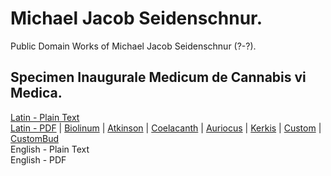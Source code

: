 # Michael Jacob Seidenschnur.

Public Domain Works of Michael Jacob Seidenschnur (?-?).

## Specimen Inaugurale Medicum de Cannabis vi Medica.

[Latin - Plain Text](specimen-inaugurale-medicum-cannabis-medica/full-text-latin.md)  
[Latin - PDF](https://cdn.solaranamnesis.com/Seidenschnur/seidenschnur_canna_1803_latin.pdf) | [Biolinum](https://cdn.solaranamnesis.com/Seidenschnur/seidenschnur_canna_1803_latin_biolinum.pdf) | [Atkinson](https://cdn.solaranamnesis.com/Seidenschnur/seidenschnur_canna_1803_latin_atkinson.pdf) | [Coelacanth](https://cdn.solaranamnesis.com/Seidenschnur/seidenschnur_canna_1803_latin_coelacanth.pdf) | [Auriocus](https://cdn.solaranamnesis.com/Seidenschnur/seidenschnur_canna_1803_latin_aurical.pdf) | [Kerkis](https://cdn.solaranamnesis.com/Seidenschnur/seidenschnur_canna_1803_latin_kerkis.pdf) | [Custom](https://cdn.solaranamnesis.com/Seidenschnur/seidenschnur_canna_1803_latin_custom.pdf) | [CustomBud](https://cdn.solaranamnesis.com/Seidenschnur/seidenschnur_canna_1803_latin_bud.pdf)  
English - Plain Text  
English - PDF  
